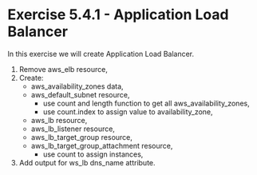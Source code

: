 # Exercise 5.4.1 - Application Load Balancer

In this exercise we will create Application Load Balancer.

1. Remove aws_elb resource,
2. Create:
    - aws_availability_zones data,
    - aws_default_subnet resource,
        - use count and length function to get all aws_availability_zones,
        - use count.index to assign value to availability_zone,
    - aws_lb resource,
    - aws_lb_listener resource,
    - aws_lb_target_group resource,
    - aws_lb_target_group_attachment resource,
        - use count to assign instances,
3. Add output for ws_lb dns_name attribute.
